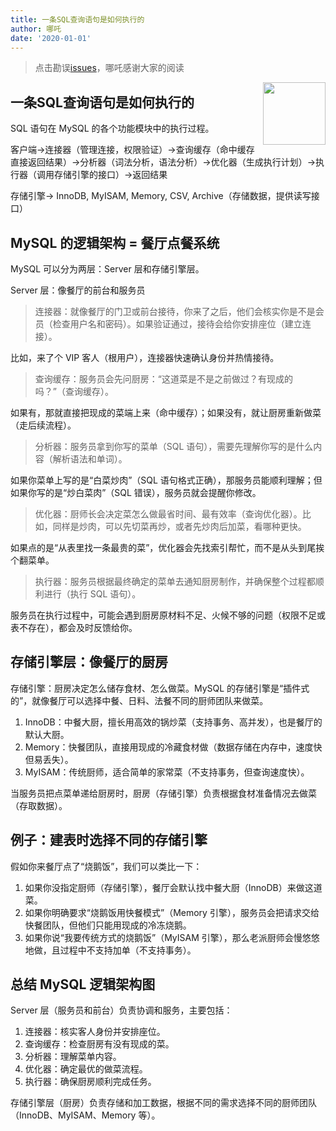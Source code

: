 ```yaml
---
title: 一条SQL查询语句是如何执行的
author: 哪吒
date: '2020-01-01'
---
```


> 点击勘误[issues](https://github.com/webVueBlog/JavaPlusDoc/issues)，哪吒感谢大家的阅读

<img align="right" width="100" src="https://cdn.jsdelivr.net/gh/YunYouJun/yun/images/yun-alpha-compressed.png">

## 一条SQL查询语句是如何执行的

SQL 语句在 MySQL 的各个功能模块中的执行过程。

客户端->连接器（管理连接，权限验证）->查询缓存（命中缓存直接返回结果）->分析器（词法分析，语法分析）->优化器（生成执行计划）->执行器（调用存储引擎的接口）->返回结果

存储引擎-> InnoDB, MyISAM, Memory, CSV, Archive（存储数据，提供读写接口）

## MySQL 的逻辑架构 = 餐厅点餐系统

MySQL 可以分为两层：Server 层和存储引擎层。

Server 层：像餐厅的前台和服务员

> 连接器：就像餐厅的门卫或前台接待，你来了之后，他们会核实你是不是会员（检查用户名和密码）。如果验证通过，接待会给你安排座位（建立连接）。

比如，来了个 VIP 客人（根用户），连接器快速确认身份并热情接待。

> 查询缓存：服务员会先问厨房：“这道菜是不是之前做过？有现成的吗？”（查询缓存）。

如果有，那就直接把现成的菜端上来（命中缓存）；如果没有，就让厨房重新做菜（走后续流程）。

> 分析器：服务员拿到你写的菜单（SQL 语句），需要先理解你写的是什么内容（解析语法和单词）。

如果你菜单上写的是“白菜炒肉”（SQL 语句格式正确），那服务员能顺利理解；但如果你写的是“炒白菜肉”（SQL 错误），服务员就会提醒你修改。

> 优化器：厨师长会决定菜怎么做最省时间、最有效率（查询优化器）。比如，同样是炒肉，可以先切菜再炒，或者先炒肉后加菜，看哪种更快。

如果点的是“从表里找一条最贵的菜”，优化器会先找索引帮忙，而不是从头到尾挨个翻菜单。

> 执行器：服务员根据最终确定的菜单去通知厨房制作，并确保整个过程都顺利进行（执行 SQL 语句）。

服务员在执行过程中，可能会遇到厨房原材料不足、火候不够的问题（权限不足或表不存在），都会及时反馈给你。

## 存储引擎层：像餐厅的厨房

存储引擎：厨房决定怎么储存食材、怎么做菜。MySQL 的存储引擎是“插件式的”，就像餐厅可以选择中餐、日料、法餐不同的厨师团队来做菜。

1. InnoDB：中餐大厨，擅长用高效的锅炒菜（支持事务、高并发），也是餐厅的默认大厨。
2. Memory：快餐团队，直接用现成的冷藏食材做（数据存储在内存中，速度快但易丢失）。
3. MyISAM：传统厨师，适合简单的家常菜（不支持事务，但查询速度快）。

当服务员把点菜单递给厨房时，厨房（存储引擎）负责根据食材准备情况去做菜（存取数据）。

## 例子：建表时选择不同的存储引擎

假如你来餐厅点了“烧鹅饭”，我们可以类比一下：

1. 如果你没指定厨师（存储引擎），餐厅会默认找中餐大厨（InnoDB）来做这道菜。
2. 如果你明确要求“烧鹅饭用快餐模式”（Memory 引擎），服务员会把请求交给快餐团队，但他们只能用现成的冷冻烧鹅。
3. 如果你说“我要传统方式的烧鹅饭”（MyISAM 引擎），那么老派厨师会慢悠悠地做，且过程中不支持加单（不支持事务）。

## 总结 MySQL 逻辑架构图

Server 层（服务员和前台）负责协调和服务，主要包括：

1. 连接器：核实客人身份并安排座位。
2. 查询缓存：检查厨房有没有现成的菜。
3. 分析器：理解菜单内容。
4. 优化器：确定最优的做菜流程。
5. 执行器：确保厨房顺利完成任务。

存储引擎层（厨房）负责存储和加工数据，根据不同的需求选择不同的厨师团队（InnoDB、MyISAM、Memory 等）。


